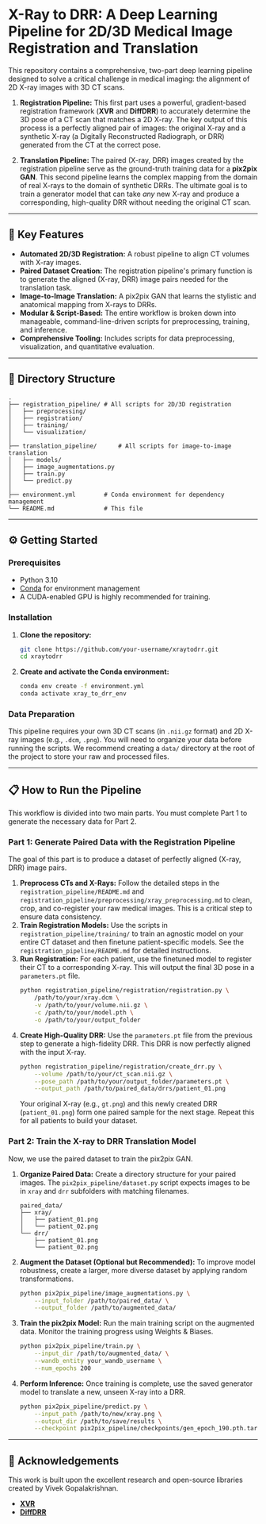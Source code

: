 # X-Ray to DRR: A Deep Learning Pipeline for 2D/3D Medical Image Registration and Translation

This repository contains a comprehensive, two-part deep learning pipeline designed to solve a critical challenge in medical imaging: the alignment of 2D X-ray images with 3D CT scans.

1.  **Registration Pipeline:** This first part uses a powerful, gradient-based registration framework (**XVR** and **DiffDRR**) to accurately determine the 3D pose of a CT scan that matches a 2D X-ray. The key output of this process is a perfectly aligned pair of images: the original X-ray and a synthetic X-ray (a Digitally Reconstructed Radiograph, or DRR) generated from the CT at the correct pose.

2.  **Translation Pipeline:** The paired (X-ray, DRR) images created by the registration pipeline serve as the ground-truth training data for a **pix2pix GAN**. This second pipeline learns the complex mapping from the domain of real X-rays to the domain of synthetic DRRs. The ultimate goal is to train a generator model that can take *any* new X-ray and produce a corresponding, high-quality DRR without needing the original CT scan.

-----

## 🚀 Key Features

  * **Automated 2D/3D Registration:** A robust pipeline to align CT volumes with X-ray images.
  * **Paired Dataset Creation:** The registration pipeline's primary function is to generate the aligned (X-ray, DRR) image pairs needed for the translation task.
  * **Image-to-Image Translation:** A pix2pix GAN that learns the stylistic and anatomical mapping from X-rays to DRRs.
  * **Modular & Script-Based:** The entire workflow is broken down into manageable, command-line-driven scripts for preprocessing, training, and inference.
  * **Comprehensive Tooling:** Includes scripts for data preprocessing, visualization, and quantitative evaluation.

-----

## 📂 Directory Structure

```
.
├── registration_pipeline/ # All scripts for 2D/3D registration
│   ├── preprocessing/
│   ├── registration/
│   ├── training/
│   └── visualization/
│
├── translation_pipeline/      # All scripts for image-to-image translation
│   ├── models/
│   ├── image_augmentations.py
│   ├── train.py
│   └── predict.py
│
├── environment.yml        # Conda environment for dependency management
└── README.md              # This file
```

-----

## ⚙️ Getting Started

### Prerequisites

  * Python 3.10
  * [Conda](https://docs.conda.io/en/latest/miniconda.html) for environment management
  * A CUDA-enabled GPU is highly recommended for training.

### Installation

1.  **Clone the repository:**
    ```bash
    git clone https://github.com/your-username/xraytodrr.git
    cd xraytodrr
    ```
2.  **Create and activate the Conda environment:**
    ```bash
    conda env create -f environment.yml
    conda activate xray_to_drr_env
    ```

### Data Preparation

This pipeline requires your own 3D CT scans (in `.nii.gz` format) and 2D X-ray images (e.g., `.dcm`, `.png`). You will need to organize your data before running the scripts. We recommend creating a `data/` directory at the root of the project to store your raw and processed files.

-----

## 📋 How to Run the Pipeline

This workflow is divided into two main parts. You must complete Part 1 to generate the necessary data for Part 2.

### Part 1: Generate Paired Data with the Registration Pipeline

The goal of this part is to produce a dataset of perfectly aligned (X-ray, DRR) image pairs.

1.  **Preprocess CTs and X-Rays:** Follow the detailed steps in the `registration_pipeline/README.md` and `registration_pipeline/preprocessing/xray_preprocessing.md` to clean, crop, and co-register your raw medical images. This is a critical step to ensure data consistency.
2.  **Train Registration Models:** Use the scripts in `registration_pipeline/training/` to train an agnostic model on your entire CT dataset and then finetune patient-specific models. See the `registration_pipeline/README.md` for detailed instructions.
3.  **Run Registration:** For each patient, use the finetuned model to register their CT to a corresponding X-ray. This will output the final 3D pose in a `parameters.pt` file.
    ```bash
    python registration_pipeline/registration/registration.py \
        /path/to/your/xray.dcm \
        -v /path/to/your/volume.nii.gz \
        -c /path/to/your/model.pth \
        -o /path/to/your/output_folder
    ```
4.  **Create High-Quality DRR:** Use the `parameters.pt` file from the previous step to generate a high-fidelity DRR. This DRR is now perfectly aligned with the input X-ray.
    ```bash
    python registration_pipeline/registration/create_drr.py \
        --volume /path/to/your/ct_scan.nii.gz \
        --pose_path /path/to/your/output_folder/parameters.pt \
        --output_path /path/to/paired_data/drrs/patient_01.png
    ```
    Your original X-ray (e.g., `gt.png`) and this newly created DRR (`patient_01.png`) form one paired sample for the next stage. Repeat this for all patients to build your dataset.

### Part 2: Train the X-ray to DRR Translation Model

Now, we use the paired dataset to train the pix2pix GAN.

1.  **Organize Paired Data:** Create a directory structure for your paired images. The `pix2pix_pipeline/dataset.py` script expects images to be in `xray` and `drr` subfolders with matching filenames.
    ```
    paired_data/
    ├── xray/
    │   ├── patient_01.png
    │   └── patient_02.png
    └── drr/
        ├── patient_01.png
        └── patient_02.png
    ```
2.  **Augment the Dataset (Optional but Recommended):** To improve model robustness, create a larger, more diverse dataset by applying random transformations.
    ```bash
    python pix2pix_pipeline/image_augmentations.py \
        --input_folder /path/to/paired_data/ \
        --output_folder /path/to/augmented_data/
    ```
3.  **Train the pix2pix Model:** Run the main training script on the augmented data. Monitor the training progress using Weights & Biases.
    ```bash
    python pix2pix_pipeline/train.py \
        --input_dir /path/to/augmented_data/ \
        --wandb_entity your_wandb_username \
        --num_epochs 200
    ```
4.  **Perform Inference:** Once training is complete, use the saved generator model to translate a new, unseen X-ray into a DRR.
    ```bash
    python pix2pix_pipeline/predict.py \
        --input_path /path/to/new/xray.png \
        --output_dir /path/to/save/results \
        --checkpoint pix2pix_pipeline/checkpoints/gen_epoch_190.pth.tar
    ```

-----

## 🙏 Acknowledgements

This work is built upon the excellent research and open-source libraries created by Vivek Gopalakrishnan.

  * [**XVR**](https://github.com/eigenvivek/xvr)
  * [**DiffDRR**](https://github.com/eigenvivek/DiffDRR)
